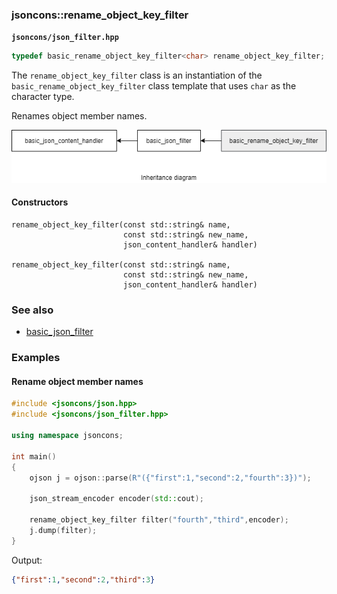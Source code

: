 ### jsoncons::rename_object_key_filter

__`jsoncons/json_filter.hpp`__

```c++
typedef basic_rename_object_key_filter<char> rename_object_key_filter;
```
The `rename_object_key_filter` class is an instantiation of the `basic_rename_object_key_filter` class template that uses `char` as the character type. 

Renames object member names. 

![rename_object_key_filter](./diagrams/rename_object_key_filter.png)

#### Constructors

    rename_object_key_filter(const std::string& name,
                             const std::string& new_name,
                             json_content_handler& handler)

    rename_object_key_filter(const std::string& name,
                             const std::string& new_name,
                             json_content_handler& handler)

### See also

- [basic_json_filter](basic_json_filter.md)

### Examples

#### Rename object member names

```c++
#include <jsoncons/json.hpp>
#include <jsoncons/json_filter.hpp>

using namespace jsoncons;

int main()
{
    ojson j = ojson::parse(R"({"first":1,"second":2,"fourth":3})");

    json_stream_encoder encoder(std::cout);

    rename_object_key_filter filter("fourth","third",encoder);
    j.dump(filter);
}
```
Output:
```json
{"first":1,"second":2,"third":3}
```

